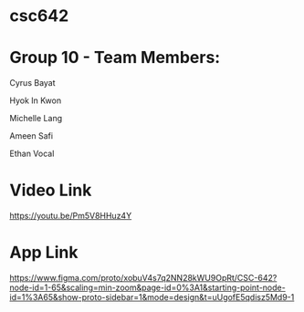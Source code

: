 # csc642
Group 10 - Team Members:
=======================
Cyrus Bayat

Hyok In Kwon

Michelle Lang

Ameen Safi

Ethan Vocal

Video Link
================================
https://youtu.be/Pm5V8HHuz4Y

App Link
================================
https://www.figma.com/proto/xobuV4s7q2NN28kWU9OpRt/CSC-642?node-id=1-65&scaling=min-zoom&page-id=0%3A1&starting-point-node-id=1%3A65&show-proto-sidebar=1&mode=design&t=uUgofE5qdisz5Md9-1
